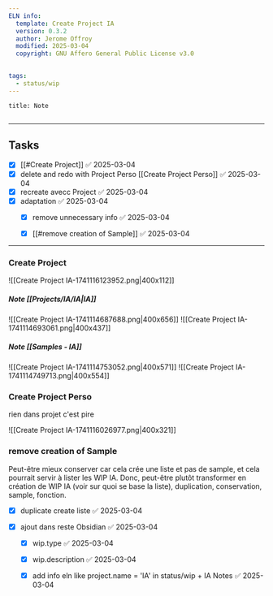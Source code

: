 ```yaml
---
ELN info:
  template: Create Project IA
  version: 0.3.2
  author: Jerome Offroy
  modified: 2025-03-04
  copyright: GNU Affero General Public License v3.0
  

tags:
  - status/wip
---
```



````ad-note
title: Note
 

````

---
 
## Tasks 
- [x] [[#Create Project]] ✅ 2025-03-04
- [x] delete and redo with  Project Perso [[Create Project Perso]] ✅ 2025-03-04
- [x] recreate avecc Project ✅ 2025-03-04
- [x] adaptation ✅ 2025-03-04
	- [x] remove unnecessary info ✅ 2025-03-04
	- [x] [[#remove  creation of Sample]] ✅ 2025-03-04


---
### Create Project

![[Create Project IA-1741116123952.png|400x112]]


##### Note [[Projects/IA/IA|IA]]
 
 
![[Create Project IA-1741114687688.png|400x656]]
![[Create Project IA-1741114693061.png|400x437]]
 
##### Note  [[Samples - IA]]



![[Create Project IA-1741114753052.png|400x571]]
![[Create Project IA-1741114749713.png|400x554]]


 

### Create Project Perso
rien dans projet c'est pire 

![[Create Project IA-1741116026977.png|400x321]]

### remove  creation of Sample
Peut-être mieux conserver car cela crée une liste et pas de sample, et cela pourrait servir à lister les WIP IA. Donc, peut-être plutôt transformer en création de WIP IA (voir sur quoi se base la liste), duplication, conservation, sample, fonction.
- [x] duplicate create liste ✅ 2025-03-04


- [x] ajout dans reste Obsidian ✅ 2025-03-04
	- [x] wip.type ✅ 2025-03-04
	- [x] wip.description ✅ 2025-03-04
	- [x] add info eln like project.name = 'IA'  in status/wip + IA Notes ✅ 2025-03-04



